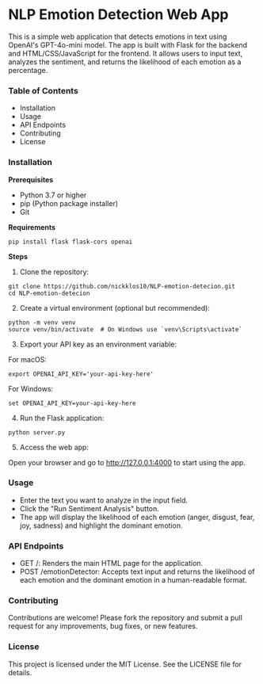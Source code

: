 # NLP Emotion Detection Web App

This is a simple web application that detects emotions in text using OpenAI's GPT-4o-mini model. The app is built with Flask for the backend and HTML/CSS/JavaScript for the frontend. It allows users to input text, analyzes the sentiment, and returns the likelihood of each emotion as a percentage.

### Table of Contents

- Installation
- Usage
- API Endpoints
- Contributing
- License


### Installation

**Prerequisites**

* Python 3.7 or higher
* pip (Python package installer)
* Git

**Requirements**
```
pip install flask flask-cors openai
```

**Steps**

1. Clone the repository:
```
git clone https://github.com/nickklos10/NLP-emotion-detecion.git
cd NLP-emotion-detecion
```

2. Create a virtual environment (optional but recommended):
```
python -m venv venv
source venv/bin/activate  # On Windows use `venv\Scripts\activate`
```

3. Export your API key as an environment variable:

For macOS:
```
export OPENAI_API_KEY='your-api-key-here'
```

For Windows:
```
set OPENAI_API_KEY=your-api-key-here
```

4. Run the Flask application:
```
python server.py
```
5. Access the web app:

Open your browser and go to http://127.0.0.1:4000 to start using the app.


### Usage

* Enter the text you want to analyze in the input field.
* Click the "Run Sentiment Analysis" button.
* The app will display the likelihood of each emotion (anger, disgust, fear, joy, sadness) and highlight the dominant emotion.


### API Endpoints

* GET /: Renders the main HTML page for the application.
* POST /emotionDetector: Accepts text input and returns the likelihood of each emotion and the dominant emotion in a human-readable format.


### Contributing

Contributions are welcome! Please fork the repository and submit a pull request for any improvements, bug fixes, or new features.


### License

This project is licensed under the MIT License. See the LICENSE file for details.
